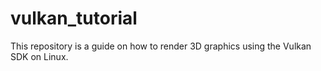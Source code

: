 # vulkan_tutorial

This repository is a guide on how to render 3D graphics using the Vulkan SDK on Linux.

